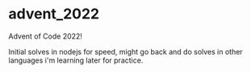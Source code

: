 # advent_2022
Advent of Code 2022!

Initial solves in nodejs for speed, might go back and do solves in other languages i'm learning later for practice.
